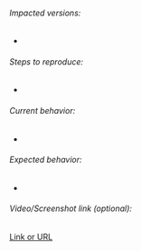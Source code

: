 ###### Impacted versions:
* 

###### Steps to reproduce:
* 

###### Current behavior:
*

###### Expected behavior:
*

###### Video/Screenshot link (optional):

[Link or URL](https://github.com/ruiznorlan/addons-ruiznorlan)